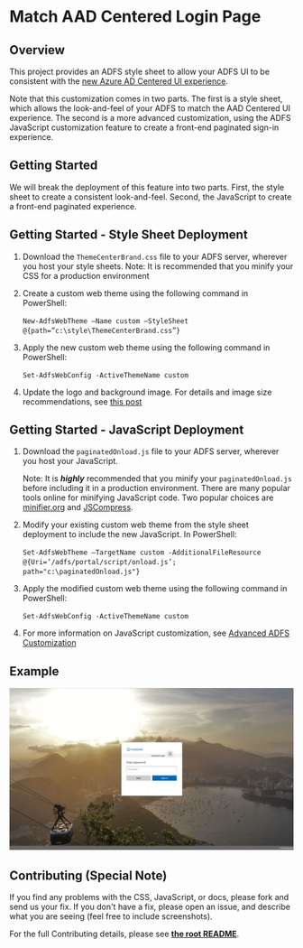 # Match AAD Centered Login Page 

## Overview

This project provides an ADFS style sheet to allow your ADFS UI to be consistent with the [new Azure AD Centered UI experience](https://cloudblogs.microsoft.com/enterprisemobility/2017/08/02/the-new-azure-ad-signin-experience-is-now-in-public-preview/). 

Note that this customization comes in two parts. The first is a style sheet, which allows the look-and-feel of your ADFS to match the AAD Centered UI experience. The second is a more advanced customization, using the ADFS JavaScript customization feature to create a front-end paginated sign-in experience.  

## Getting Started 

We will break the deployment of this feature into two parts. First, the style sheet to create a consistent look-and-feel. Second, the JavaScript to create a front-end paginated experience. 

## Getting Started - Style Sheet Deployment 

1. Download the ```ThemeCenterBrand.css``` file to your ADFS server, wherever you host your style sheets.
    Note: It is recommended that you minify your CSS for a production environment  

2. Create a custom web theme using the following command in PowerShell: 

    ```New-AdfsWebTheme –Name custom –StyleSheet @{path=”c:\style\ThemeCenterBrand.css”}```

3. Apply the new custom web theme using the following command in PowerShell:

    ```Set-AdfsWebConfig -ActiveThemeName custom```

4. Update the logo and background image. For details and image size recommendations, see [this post](https://docs.microsoft.com/en-us/windows-server/identity/ad-fs/operations/azure-ux-web-theme-in-ad-fs)

## Getting Started - JavaScript Deployment 

1. Download the ```paginatedOnload.js``` file to your ADFS server, wherever you host your JavaScript. 
    
    Note: It is *__highly__* recommended that you minify your ```paginatedOnload.js``` before including it in a production environment. There are many popular tools online 
    for minifying JavaScript code. Two popular choices are [minifier.org](http://www.minifier.org/) and [JSCompress](https://jscompress.com/).

2. Modify your existing custom web theme from the style sheet deployment to include the new JavaScript. In PowerShell: 

    ```Set-AdfsWebTheme –TargetName custom -AdditionalFileResource @{Uri=’/adfs/portal/script/onload.js’; path="c:\paginatedOnload.js"}```

4. Apply the modified custom web theme using the following command in PowerShell: 

    ```Set-AdfsWebConfig -ActiveThemeName custom```

5. For more information on JavaScript customization, see [Advanced ADFS Customization](https://docs.microsoft.com/en-us/windows-server/identity/ad-fs/operations/advanced-customization-of-ad-fs-sign-in-pages)

## Example

![Login Screenshot](./images/screenshot_paginated.png)

## Contributing (Special Note)

If you find any problems with the CSS, JavaScript, or docs, please fork and send us your fix. If you don't 
have a fix, please open an issue, and describe what you are seeing (feel free to include screenshots).

For the full Contributing details, please see __[the root README](../README.md)__.